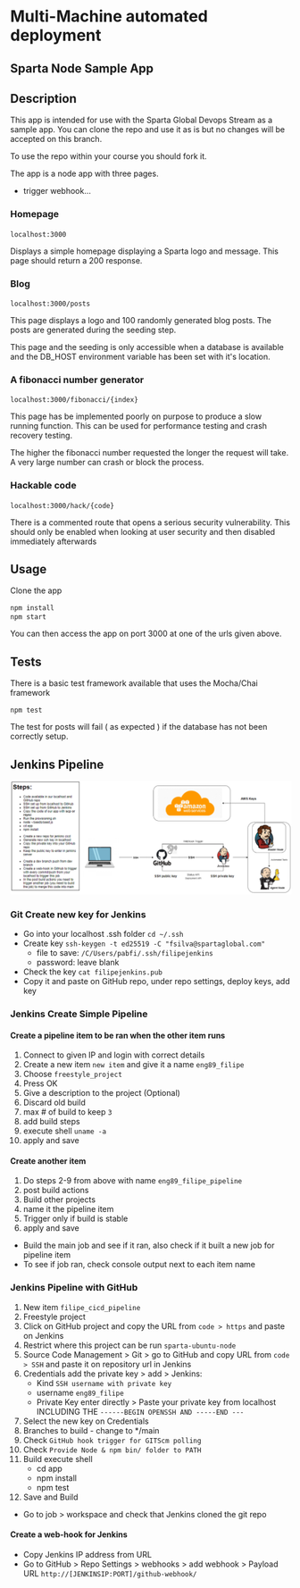 # Multi-Machine automated deployment

## Sparta Node Sample App

## Description

This app is intended for use with the Sparta Global Devops Stream as a sample app. You can clone the repo and use it as is but no changes will be accepted on this branch. 

To use the repo within your course you should fork it.

The app is a node app with three pages.
- trigger webhook...
### Homepage

``localhost:3000``

Displays a simple homepage displaying a Sparta logo and message. This page should return a 200 response.

### Blog

``localhost:3000/posts``

This page displays a logo and 100 randomly generated blog posts. The posts are generated during the seeding step.

This page and the seeding is only accessible when a database is available and the DB_HOST environment variable has been set with it's location.

### A fibonacci number generator

``localhost:3000/fibonacci/{index}``

This page has be implemented poorly on purpose to produce a slow running function. This can be used for performance testing and crash recovery testing.

The higher the fibonacci number requested the longer the request will take. A very large number can crash or block the process.


### Hackable code

``localhost:3000/hack/{code}``

There is a commented route that opens a serious security vulnerability. This should only be enabled when looking at user security and then disabled immediately afterwards

## Usage

Clone the app

```
npm install
npm start
```

You can then access the app on port 3000 at one of the urls given above.

## Tests

There is a basic test framework available that uses the Mocha/Chai framework

```
npm test
```

The test for posts will fail ( as expected ) if the database has not been correctly setup.


## Jenkins Pipeline

<p align=center>
	<img src=jenkins_diagram.PNG>
</p>

### Git Create new key for Jenkins

- Go into your localhost .ssh folder `cd ~/.ssh`
- Create key `ssh-keygen -t ed25519 -C "fsilva@spartaglobal.com"`
	- file to save: `/C/Users/pabfi/.ssh/filipejenkins`
	- password: leave blank
- Check the key `cat filipejenkins.pub`
- Copy it and paste on GitHub repo, under repo settings, deploy keys, add key

### Jenkins Create Simple Pipeline

#### Create a pipeline item to be ran when the other item runs

1. Connect to given IP and login with correct details
2. Create a new item `new item` and give it a name `eng89_filipe`
3. Choose `freestyle_project`
4. Press OK
5. Give a description to the project (Optional)
6. Discard old build
7. max # of build to keep `3`
8. add build steps
9. execute shell `uname -a`
10. apply and save

#### Create another item

1. Do steps 2-9 from above with name `eng89_filipe_pipeline`
2. post build actions
3. Build other projects
4. name it the pipeline item 
5. Trigger only if build is stable
6. apply and save

- Build the main job and see if it ran, also check if it built a new job for pipeline item
- To see if job ran, check console output next to each item name


### Jenkins Pipeline with GitHub

1. New item `filipe_cicd_pipeline`
2. Freestyle project
3. Click on GitHub project and copy the URL from `code > https` and paste on Jenkins
4. Restrict where this project can be run `sparta-ubuntu-node`
5. Source Code Management > Git > go to GitHub and copy URL from `code > SSH` and paste it on repository url in Jenkins
6. Credentials add the private key > add > Jenkins:
	- Kind `SSH username with private key`
	- username `eng89_filipe`
	- Private Key enter directly > Paste your private key from localhost INCLUDING THE `------BEGIN OPENSSH AND -----END ---`
7. Select the new key on Credentials
8. Branches to build - change to */main
9. Check `GitHub hook trigger for GITScm polling`
10. Check `Provide Node & npm bin/ folder to PATH`
11. Build execute shell
	- cd app
	- npm install
	- npm test
12. Save and Build

- Go to job > workspace and check that Jenkins cloned the git repo

#### Create a web-hook for Jenkins

- Copy Jenkins IP address from URL
- Go to GitHub > Repo Settings > webhooks > add webhook > Payload URL `http://[JENKINSIP:PORT]/github-webhook/`
